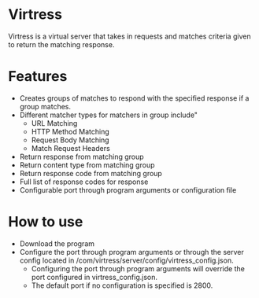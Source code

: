 # Virtress
Virtress is a virtual server that takes in requests and matches criteria given to return the matching response.
# Features
- Creates groups of matches to respond with the specified response if a group matches.
- Different matcher types for matchers in group include"
  - URL Matching
  - HTTP Method Matching
  - Request Body Matching
  - Match Request Headers
- Return response from matching group
- Return content type from matching group
- Return response code from matching group
- Full list of response codes for response
- Configurable port through program arguments or configuration file
# How to use
- Download the program
- Configure the port through program arguments or through the server config located in /com/virtress/server/config/virtress_config.json.
  - Configuring the port through program arguments will override the port configured in virtress_config.json.
  - The default port if no configuration is specified is 2800.
